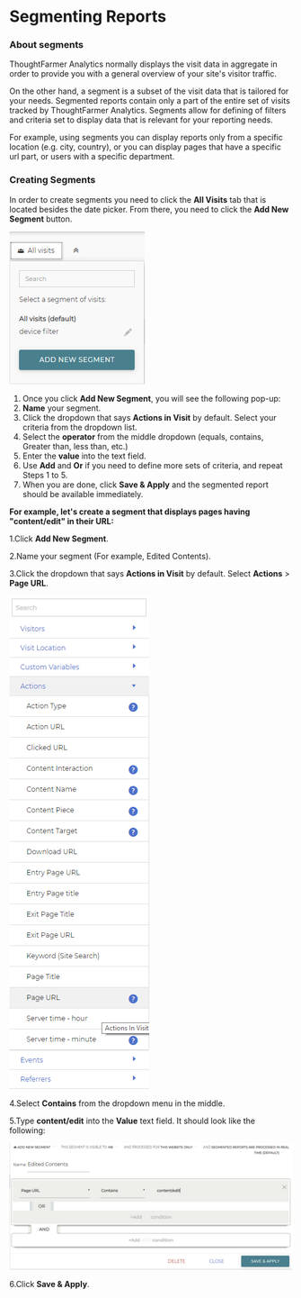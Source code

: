 # Segmenting Reports

### About segments

ThoughtFarmer Analytics normally displays the visit data in aggregate in order to provide you with a general overview of your site's visitor traffic.  
  
On the other hand, a segment is a subset of the visit data that is tailored for your needs. Segmented reports contain only a part of the entire set of visits tracked by ThoughtFarmer Analytics. Segments allow for defining of filters and criteria set to display data that is relevant for your reporting needs.  
  
For example, using segments you can display reports only from a specific location \(e.g. city, country\), or you can display pages that have a specific url part, or users with a specific department.

### Creating Segments

In order to create segments you need to click the **All Visits** tab that is located besides the date picker. From there, you need to click the **Add New Segment** button.

![](../../.gitbook/assets/1%20%2813%29.png)



1. Once you click **Add New Segment**, you will see the following pop-up:
2. **Name** your segment. 
3. Click the dropdown that says **Actions in Visit** by default. Select your criteria from the dropdown list.
4. Select the **operator** from the middle dropdown \(equals, contains, Greater than, less than, etc.\)
5. Enter the **value** into the text field.
6. Use **Add** and **Or** if you need to define more sets of criteria, and repeat Steps 1 to 5.
7. When you are done, click **Save & Apply** and the segmented report should be available immediately.

**For example, let's create a segment that displays pages having "content/edit" in their URL:**

1.Click **Add New Segment**.

2.Name your segment \(For example, Edited Contents\).

3.Click the dropdown that says **Actions in Visit** by default. Select **Actions** &gt; **Page URL**.

![](../../.gitbook/assets/2%20%2882%29.png)

4.Select **Contains** from the dropdown menu in the middle.

5.Type **content/edit** into the **Value** text field. It should look like the following:

![](../../.gitbook/assets/4%20%2854%29.png)

6.Click **Save & Apply**.

